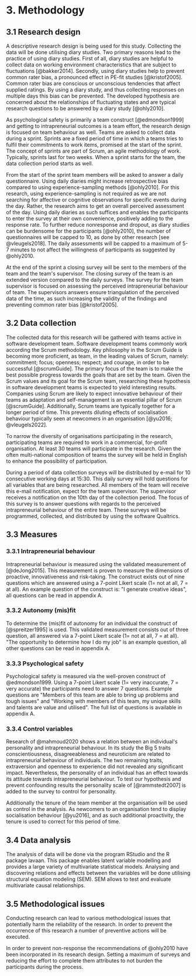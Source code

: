 # 3. Methodology

## 3.1 Research design

A descriptive research design is being used for this study. Collecting the data will be done utilising diary studies. Two primary reasons lead to the practice of using diary studies. First of all, diary studies are helpful to collect data on working environment characteristics that are subject to fluctuations [@bakker2014]. Secondly, using diary studies help to prevent common rater bias, a pronounced effect in PE-fit studies [@kristof2005]. Common rater bias are conscious or unconscious tendencies that affect supplied ratings. By using a diary study, and thus collecting responses on multiple days this bias can be prevented. The developed hypothesis are concerned about the relationships of fluctuating states and are typical research questions to be answered by a diary study [@ohly2010].

As psychological safety is primarily a team construct [@edmondson1999] and getting to intrapreneurial outcomes is a team effort, the research design is focused on team behaviour as well. Teams are asked to collect data during a sprint. Sprints are a fixed period of time in which a teams tries to fulfil their commitments to work items, promised at the start of the sprint. The concept of sprints are part of Scrum, an agile methodology of work. Typically, sprints last for two weeks. When a sprint starts for the team, the data collection period starts as well.

From the start of the sprint team members will be asked to answer a daily questionnaire. Using daily diaries might increase retrospective bias compared to using experience-sampling methods [@ohly2010]. For this research, using experience-sampling is not required as we are not searching for affective or cognitive observations for specific events during the day. Rather, the research aims to get an overall perceived assessment of the day. Using daily diaries as such suffices and enables the participants to enter the survey at their own convenience, positively adding to the response rate. To further reduce nonresponse and dropout, as diary studies can be burdensome for the participants [@ohly2010], the number of questionnaires will be capped to 10, as done by other research [see @vleugels2018]. The daily assessments will be capped to a maximum of 5-7 minutes to not affect the willingness of participants as suggested by @ohly2010.

At the end of the sprint a closing survey will be sent to the members of the team and the team's supervisor. The closing survey of the team is an extended version compared to the daily surveys. The survey for the team supervisor is focused on assessing the perceived intrapreneurial behaviour of team. The supervisors answers ensure triangulation of the perceived data of the time, as such increasing the validity of the findings and preventing common rater bias [@kristof2005].

## 3.2 Data collection

The collected data for this research will be gathered with teams active in software development team. Software development teams commonly work according the Scrum methodology. Key philosophy in the Scrum Guide is becoming more proficient, as team, in the leading values of Scrum, namely: commitment; focus; openness; respect; and courage, in order to be successful [@scrumGuide]. The primary focus of the team is to make the best possible progress towards the goals that are set by the team. Given the Scrum values and its goal for the Scrum team, researching these hypothesis in software development teams is expected to yield interesting results. Companies using Scrum are likely to expect innovative behaviour of their teams as adaptation and self-management is an essential pillar of Scrum [@scrumGuide]. Additionally, Scrum teams are typically together for a longer period of time. This prevents diluting effects of socialisation behaviour typically seen at newcomers in an organisation [@yu2016; @vleugels2022].

To narrow the diversity of organisations participating in the research, participating teams are required to work in a commercial, for-profit organisation. At least 30 teams will participate in the research. Given the often multi-national composition of teams the survey will be held in English to enhance the possibility of participation.

During a period of data collection surveys will be distributed by e-mail for 10 consecutive working days at 15:30. This daily survey will hold questions for all variables that are being researched. All members of the team will receive this e-mail notification, expect for the team supervisor. The supervisor receives a notification on the 10th day of the collection period. The focus of this survey is to answer questions with regards to the perceived intrapreneurial behaviour of the entire team. These surveys will be programmed, collected, and distributed by using the software Qualtrics.

## 3.3 Measures

### 3.3.1 Intrapreneurial behaviour

Intrapreneurial behaviour is measured using the validated measurement of [@deJong2015]. This measurement is proven to measure the dimensions of proactive, innovativeness and risk-taking. The construct exists out of nine questions which are answered using a 7-point Likert scale (1= not at all, 7 = at all). An example question of the construct is: "I generate creative ideas", all questions can be read in appendix A.

### 3.3.2 Autonomy (mis)fit

To determine the (mis)fit of autonomy for an individual the construct of [@spreitzer1995] is used. This validated measurement consists out of three question, all answered via a 7-point Likert scale (1= not at all, 7 = at all). "The opportunity to determine how I do my job" is an example question, all other questions can be read in appendix A.

### 3.3.3 Psychological safety

Psychological safety is measured via the well-proven construct of @edmondson1999. Using a 7-point Likert scale (1= very inaccurate, 7 = very accurate) the participants need to answer 7 questions. Example questions are "Members of this team are able to bring up problems and tough issues" and "Working with members of this team, my unique skills and talents are value and utilised". The full list of questions is available in appendix A.

### 3.3.4 Control variables

Research of @mahmoud2020 shows a relation between an individual's personality and intrapreneurial behaviour. In its study the Big 5 traits conscientiousness, disagreeableness and neuroticism are related to intrapreneurial behaviour of individuals. The two remaining traits, extraversion and openness to experience did not revealed any significant impact. Nevertheless, the personality of an individual has an effect towards its attitude towards intrapreneurial behaviour. To test our hypothesis and prevent confounding results the personality scale of [@rammstedt2007] is added to the survey to control for personality.

Additionally the tenure of the team member at the organisation will be used as control in the analysis. As newcomers to an organisation tend to display socialisation behaviour [@yu2016], and as such additional proactivity, the tenure is used to correct for this period of time.

## 3.4 Data analysis

The analysis of data will be done via the program RStudio and the R package lavaan. This package enables latent variable modelling and provides a large variety of multivariate statistical models. Analysing and discovering relations and effects between the variables will be done utilising structural equation modeling (SEM). SEM allows to test and evaluate multivariate causal relationships.

## 3.5 Methodological issues

Conducting research can lead to various methodological issues that potentially harm the reliability of the research. In order to prevent the occurrence of this research a number of preventive actions will be executed.

In order to prevent non-response the recommendations of @ohly2010 have been incorporated in its research design. Setting a maximum of surveys and reducing the effort to complete them attributes to not burden the participants during the process.
